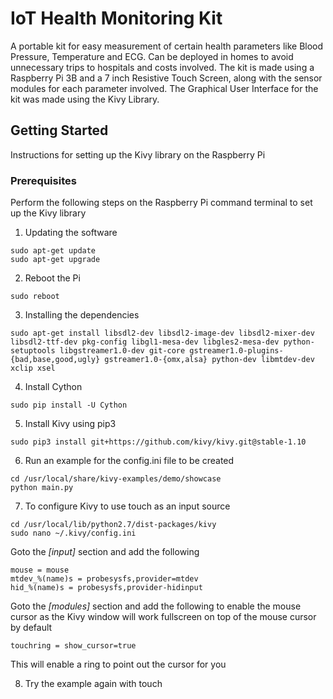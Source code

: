 # IoT Health Monitoring Kit

A portable kit for easy measurement of certain health parameters like Blood Pressure, Temperature and ECG. Can be deployed in homes to avoid unnecessary trips to hospitals and costs involved. The kit is made using a Raspberry Pi 3B and a 7 inch Resistive Touch Screen, along with the sensor modules for each parameter involved. The Graphical User Interface for the kit was made using the Kivy Library.

## Getting Started

Instructions for setting up the Kivy library on the Raspberry Pi

### Prerequisites

Perform the following steps on the Raspberry Pi command terminal to set up the Kivy library

1. Updating the software

```
sudo apt-get update
sudo apt-get upgrade
```

2. Reboot the Pi

```
sudo reboot
```

3. Installing the dependencies

```
sudo apt-get install libsdl2-dev libsdl2-image-dev libsdl2-mixer-dev libsdl2-ttf-dev pkg-config libgl1-mesa-dev libgles2-mesa-dev python-setuptools libgstreamer1.0-dev git-core gstreamer1.0-plugins-{bad,base,good,ugly} gstreamer1.0-{omx,alsa} python-dev libmtdev-dev xclip xsel
```

4. Install Cython

```
sudo pip install -U Cython
```

5. Install Kivy using pip3

```
sudo pip3 install git+https://github.com/kivy/kivy.git@stable-1.10
```

6. Run an example for the config.ini file to be created

```
cd /usr/local/share/kivy-examples/demo/showcase
python main.py
```

7. To configure Kivy to use touch as an input source

```
cd /usr/local/lib/python2.7/dist-packages/kivy
sudo nano ~/.kivy/config.ini
```

Goto the *[input]* section and add the following

```
mouse = mouse
mtdev_%(name)s = probesysfs,provider=mtdev
hid_%(name)s = probesysfs,provider-hidinput
```

Goto the *[modules]* section and add the following to enable the mouse cursor as the Kivy window will work fullscreen on top of the mouse cursor by default

```
touchring = show_cursor=true
```

This will enable a ring to point out the cursor for you 

8. Try the example again with touch
